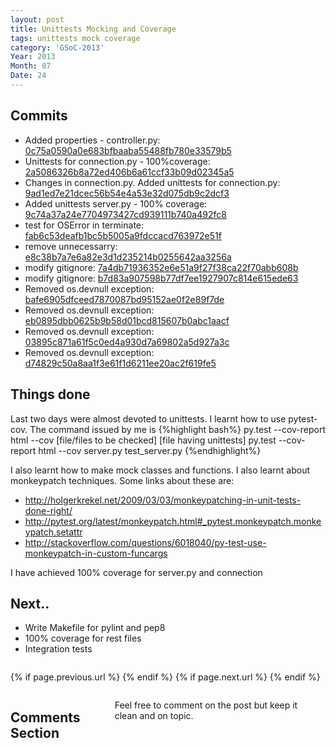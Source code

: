 ```yaml
---
layout: post
title: Unittests Mocking and Coverage
tags: unittests mock coverage
category: 'GSoC-2013'
Year: 2013
Month: 07
Date: 24
---
```


<h2>Commits</h2>
<p>
	<ul>
		<li>Added properties - controller.py: <a href="https://github.com/hyades/gst-switch/commit/0c75a0590a0e683bfbaaba55488fb780e33579b5">0c75a0590a0e683bfbaaba55488fb780e33579b5</a></li>
		<li>Unittests for connection.py - 100%coverage: <a href="https://github.com/hyades/gst-switch/commit/2a5086326b8a72ed406b6a61ccf33b09d02345a5">2a5086326b8a72ed406b6a61ccf33b09d02345a5</a></li>
		<li>Changes in connection.py. Added unittests for connection.py: <a href="https://github.com/hyades/gst-switch/commit/9ad1ed7e21dcec56b54e4a53e32d075db9c2dcf3">9ad1ed7e21dcec56b54e4a53e32d075db9c2dcf3</a></li>
		<li>Added unittests server.py - 100% coverage: <a href="https://github.com/hyades/gst-switch/commit/9c74a37a24e7704973427cd939111b740a492fc8">9c74a37a24e7704973427cd939111b740a492fc8</a></li>
		<li>test for OSError in terminate: <a href="https://github.com/hyades/gst-switch/commit/fab6c53deafb1bc5b5005a9fdccacd763972e51f">fab6c53deafb1bc5b5005a9fdccacd763972e51f</a></li>
		<li>remove unnecessarry: <a href="https://github.com/hyades/gst-switch/commit/e8c38b7a7e6a82e3d1d235214b0255642aa3256a">e8c38b7a7e6a82e3d1d235214b0255642aa3256a</a></li>
		<li>modify gitignore: <a href="https://github.com/hyades/gst-switch/commit/7a4db71936352e6e51a9f27f38ca22f70abb608b">7a4db71936352e6e51a9f27f38ca22f70abb608b</a></li>
		<li>modify gitignore: <a href="https://github.com/hyades/gst-switch/commit/b7d83a907598b77df7ee1927907c814e615ede63">b7d83a907598b77df7ee1927907c814e615ede63</a></li>
		<li>Removed os.devnull exception: <a href="https://github.com/hyades/gst-switch/commit/bafe6905dfceed7870087bd95152ae0f2e89f7de">bafe6905dfceed7870087bd95152ae0f2e89f7de</a></li>
		<li>Removed os.devnull exception: <a href="https://github.com/hyades/gst-switch/commit/eb0895dbb0625b9b58d01bcd815607b0abc1aacf">eb0895dbb0625b9b58d01bcd815607b0abc1aacf</a></li>
		<li>Removed os.devnull exception: <a href="https://github.com/hyades/gst-switch/commit/03895c871a61f5c0ed4a930d7a69802a5d927a3c">03895c871a61f5c0ed4a930d7a69802a5d927a3c</a></li>
		<li>Removed os.devnull exception: <a href="https://github.com/hyades/gst-switch/commit/d74829c50a8aa1f3e61f1d6211ee20ac2f619fe5">d74829c50a8aa1f3e61f1d6211ee20ac2f619fe5</a></li>
	</ul>

</p>
<h2>Things done</h2>
<p>
	Last two days were almost devoted to unittests. I learnt how to use pytest-cov. The command issued by me is
	{%highlight bash%}
py.test --cov-report html --cov [file/files to be checked] [file having unittests]
py.test --cov-report html --cov server.py test_server.py
	{%endhighlight%}
</p>
<p>
	I also learnt how to make mock classes and functions. I also learnt about monkeypatch techniques. Some links about these are:
</p>
<p>
	<ul>
		<li><a href="http://holgerkrekel.net/2009/03/03/monkeypatching-in-unit-tests-done-right/
">http://holgerkrekel.net/2009/03/03/monkeypatching-in-unit-tests-done-right/
</a></li>
		<li><a href="http://pytest.org/latest/monkeypatch.html#_pytest.monkeypatch.monkeypatch.setattr
">http://pytest.org/latest/monkeypatch.html#_pytest.monkeypatch.monkeypatch.setattr
</a></li>
		<li><a href="http://stackoverflow.com/questions/6018040/py-test-use-monkeypatch-in-custom-funcargs">http://stackoverflow.com/questions/6018040/py-test-use-monkeypatch-in-custom-funcargs</a></li>
	</ul>
</p>
<p>
	I have achieved 100% coverage for server.py and connection
</p>

<h2>Next..</h2>
<p>
	<ul>
		<li>Write Makefile for pylint and pep8</li>
		<li>100% coverage for rest files</li>
		<li>Integration tests</li>
	</ul>
</p>

<div class="row">	
	<div class="span9 column">
			<p class="pull-right">{% if page.previous.url %} <a href="{{page.previous.url}}" title="Previous Post: {{page.previous.title}}"><i class="icon-chevron-left"></i></a> 	{% endif %}   {% if page.next.url %} 	<a href="{{page.next.url}}" title="Next Post: {{page.next.title}}"><i class="icon-chevron-right"></i></a> 	{% endif %} </p>  
	</div>

</div>

<div class="row">	
    <div class="span9 columns">    
		<h2>Comments Section</h2>
	    <p>Feel free to comment on the post but keep it clean and on topic.</p>	
		<div id="disqus_thread"></div>
		<script type="text/javascript">
			/* * * CONFIGURATION VARIABLES: EDIT BEFORE PASTING INTO YOUR WEBPAGE * * */
			var disqus_shortname = 'aayushahuja'; // required: replace example with your forum shortname
			
			
			/* * * DON'T EDIT BELOW THIS LINE * * */
			(function() {
				var dsq = document.createElement('script'); dsq.type = 'text/javascript'; dsq.async = true;
				dsq.src = 'http://' + disqus_shortname + '.disqus.com/embed.js';
				(document.getElementsByTagName('head')[0] || document.getElementsByTagName('body')[0]).appendChild(dsq);
			})();
		</script>
		<noscript>Please enable JavaScript to view the <a href="http://disqus.com/?ref_noscript">comments powered by Disqus.</a></noscript>
		<a href="http://disqus.com" class="dsq-brlink">blog comments powered by <span class="logo-disqus">Disqus</span></a>
	</div>
</div>

<!-- Twitter -->
<script>!function(d,s,id){var js,fjs=d.getElementsByTagName(s)[0];if(!d.getElementById(id)){js=d.createElement(s);js.id=id;js.src="//platform.twitter.com/widgets.js";fjs.parentNode.insertBefore(js,fjs);}}(document,"script","twitter-wjs");</script>

<!-- Google + -->
<script type="text/javascript">
  (function() {
    var po = document.createElement('script'); po.type = 'text/javascript'; po.async = true;
    po.src = 'https://apis.google.com/js/plusone.js';
    var s = document.getElementsByTagName('script')[0]; s.parentNode.insertBefore(po, s);
  })();
</script>
<!-- Written by hyades -->

